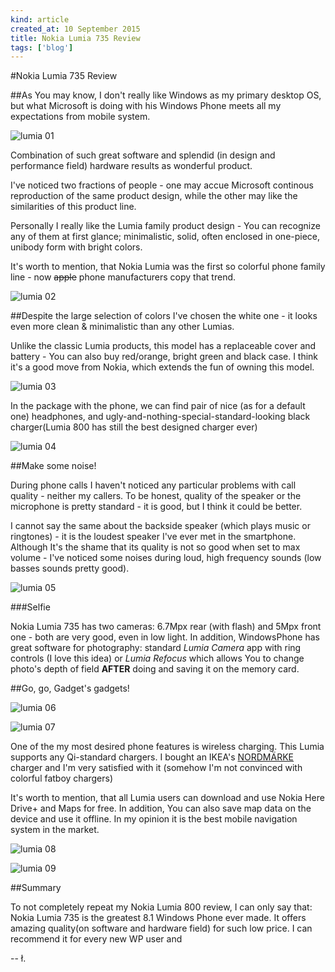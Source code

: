 ```yaml
---
kind: article
created_at: 10 September 2015
title: Nokia Lumia 735 Review
tags: ['blog']
---
```


#Nokia Lumia 735 Review

##As You may know, I don't really like Windows as my primary desktop OS, but what Microsoft is doing with his Windows Phone meets all my expectations from mobile system.

![lumia 01](/blog/images/lumia_735_01.jpg)

Combination of such great software and splendid (in design and performance field) hardware results as wonderful product. 

I've noticed two fractions of people - one may accue Microsoft continous reproduction of the same product design, while the other may like the similarities of this product line. 

Personally I really like the Lumia family product design - You can recognize any of them at first glance; minimalistic, solid, often enclosed in one-piece, unibody form with bright colors.
 
It's worth to mention, that Nokia Lumia was the first so colorful phone family line - now  <s>apple</s> phone manufacturers copy that trend.

![lumia 02](/blog/images/lumia_735_03.jpg)

##Despite the large selection of colors I've chosen the white one - it looks even more clean & minimalistic than any other Lumias.

Unlike the classic Lumia products, this model has a replaceable cover and battery - You can also buy red/orange, bright green and black case. I think it's a good move from Nokia, which extends the fun of owning this model.

![lumia 03](/blog/images/lumia_735_02.jpg)

In the package with the phone, we can find pair of nice (as for a default one) headphones, and ugly-and-nothing-special-standard-looking black charger(Lumia 800 has still the best designed charger ever)

![lumia 04](/blog/images/lumia_735_04.jpg)

##Make some noise!

During phone calls I haven't noticed any particular problems with call quality - neither my callers. To be honest, quality of the speaker or the microphone is pretty standard - it is good, but I think it could be better.

I cannot say the same about the backside speaker (which plays music or ringtones) - it is the loudest speaker I've ever met in the smartphone. Although It's the shame that its quality is not so good when set to max volume - I've noticed some noises during loud, high frequency sounds (low basses sounds pretty good).

![lumia 05](/blog/images/lumia_735_05.jpg)

##\#Selfie

Nokia Lumia 735 has two cameras: 6.7Mpx rear (with flash) and 5Mpx front one - both are very good, even in low light. In addition, WindowsPhone has great software for photography: standard *Lumia Camera* app with ring controls (I love this idea) or *Lumia Refocus* which allows You to change photo's depth of field **AFTER** doing and saving it on the memory card.

##Go, go, Gadget's gadgets!

![lumia 06](/blog/images/lumia_735_06.jpg)

![lumia 07](/blog/images/lumia_735_07.jpg)
 
One of the my most desired phone features is wireless charging. This Lumia supports any Qi-standard chargers. I bought an IKEA's [NORDMÄRKE](http://www.ikea.com/us/en/catalog/products/80289790/) charger and I'm very satisfied with it (somehow I'm not convinced with colorful fatboy chargers) 

It's worth to mention, that all Lumia users can download and use Nokia Here Drive+ and Maps for free. In addition, You can also save map data on the device and use it offline. In my opinion it is the best mobile navigation system in the market.  

![lumia 08](/blog/images/lumia_735_08.jpg)

![lumia 09](/blog/images/lumia_735_09.jpg)

##Summary

To not completely repeat my Nokia Lumia 800 review, I can only say that: Nokia Lumia 735 is the greatest 8.1 Windows Phone ever made. It offers amazing quality(on software and hardware field) for such low price. I can recommend it for every new WP user and

-- ł.
